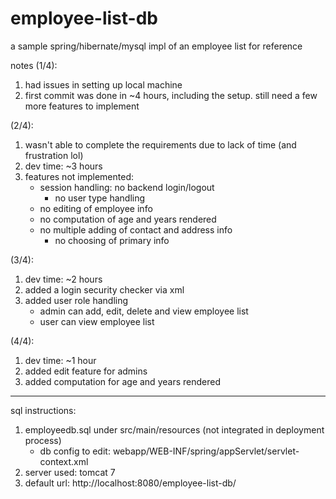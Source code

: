 # employee-list-db
a sample spring/hibernate/mysql impl of an employee list for reference

notes (1/4):
1. had issues in setting up local machine
2. first commit was done in ~4 hours, including the setup. still need a few more features to implement

(2/4):
1. wasn't able to complete the requirements due to lack of time (and frustration lol)
2. dev time: ~3 hours
3. features not implemented:
	- session handling: no backend login/logout
		- no user type handling
	- no editing of employee info
	- no computation of age and years rendered
	- no multiple adding of contact and address info
		- no choosing of primary info
		
(3/4):
1. dev time: ~2 hours
2. added a login security checker via xml
3. added user role handling
	- admin can add, edit, delete and view employee list
	- user can view employee list
	
(4/4): 
1. dev time: ~1 hour
2. added edit feature for admins
3. added computation for age and years rendered
-----------------------------------------------------------
sql instructions:
1. employeedb.sql under src/main/resources (not integrated in deployment process)
	- db config to edit: webapp/WEB-INF/spring/appServlet/servlet-context.xml
2. server used: tomcat 7
3. default url: http://localhost:8080/employee-list-db/


